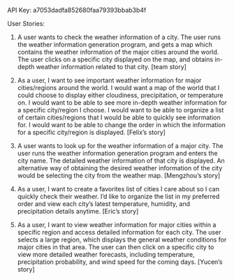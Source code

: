 API Key:
a7053dadfa852680faa79393bbab3b4f

User Stories:
1. A user wants to check the weather information of a city. The user runs the weather
   information generation program, and gets a map which contains the weather
   information of the major cities around the world. The user clicks on a specific city
   displayed on the map, and obtains in-depth weather information related to that city.
   [team story]

2. As a user, I want to see important weather information for major cities/regions
   around the world.
   I would want a map of the world that I could choose to display either cloudiness,
   precipitation, or temperature on.
   I would want to be able to see more in-depth weather information for a specific
   city/region I choose.
   I would want to be able to organize a list of certain cities/regions that I would be able to
   quickly see information for.
   I would want to be able to change the order in which the information for a specific
   city/region is displayed. [Felix’s story]

3. A user wants to look up for the weather information of a major city. The user runs
   the weather information generation program and enters the city name. The detailed
   weather information of that city is displayed. An alternative way of obtaining the
   desired weather information of the city would be selecting the city from the weather
   map. [Mengzhou’s story]

4. As a user, I want to create a favorites list of cities I care about so I can quickly check
   their weather. I’d like to organize the list in my preferred order and view each city’s
   latest temperature, humidity, and precipitation details anytime. [Eric’s story]

5. As a user, I want to view weather information for major cities within a specific region
   and access detailed information for each city. The user selects a large region, which
   displays the general weather conditions for major cities in that area. The user can then
   click on a specific city to view more detailed weather forecasts, including temperature,
   precipitation probability, and wind speed for the coming days. [Yucen’s story]